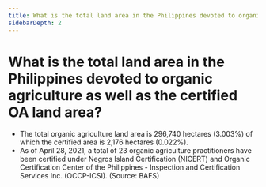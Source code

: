 ```yaml
---
title: What is the total land area in the Philippines devoted to organic agriculture as well as the certified OA land area?
sidebarDepth: 2
---
```


# What is the total land area in the Philippines devoted to organic agriculture as well as the certified OA land area?


 - The  total  organic  agriculture  land  area  is  296,740 hectares (3.003%) of which the certified area is 2,176 hectares (0.022%).
 - As of April 28, 2021, a total of 23 organic agriculture practitioners have been certified under Negros  Island  Certification  (NICERT)  and  Organic  Certification  Center  of  the  Philippines  - Inspection  and  Certification  Services  Inc.  (OCCP-ICSI). (Source: BAFS)
